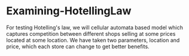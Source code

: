 # Examining-HotellingLaw
For testing Hotelling's law, we will cellular automata based model which captures competition between different shops selling at some prices located at some location. We have taken two parameters, location and price, which each store can change to get better benefits.
